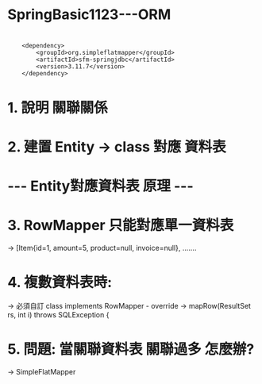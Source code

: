 # SpringBasic1123---ORM
# <dependency> 
<!-- SimpleFlatMapper --> 
        <dependency> 
            <groupId>org.simpleflatmapper</groupId> 
            <artifactId>sfm-springjdbc</artifactId> 
            <version>3.11.7</version> 
        </dependency>
        
# 1. 說明 關聯關係
# 2. 建置 Entity -> class 對應 資料表

# --- Entity對應資料表 原理 ---
# 3. RowMapper 只能對應單一資料表
-> [Item{id=1, amount=5, product=null, invoice=null}, .......

# 4. 複數資料表時:
-> 必須自訂 class implements RowMapper - override -> mapRow(ResultSet rs, int i) throws SQLException {

# 5. 問題: 當關聯資料表 關聯過多 怎麼辦?
-> SimpleFlatMapper





